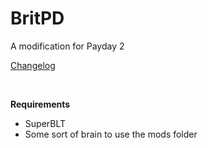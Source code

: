 # BritPD
A modification for Payday 2

[Changelog](https://leolama.github.io/BritPD/changelog.html)

&nbsp;

**Requirements**
* SuperBLT
* Some sort of brain to use the mods folder
